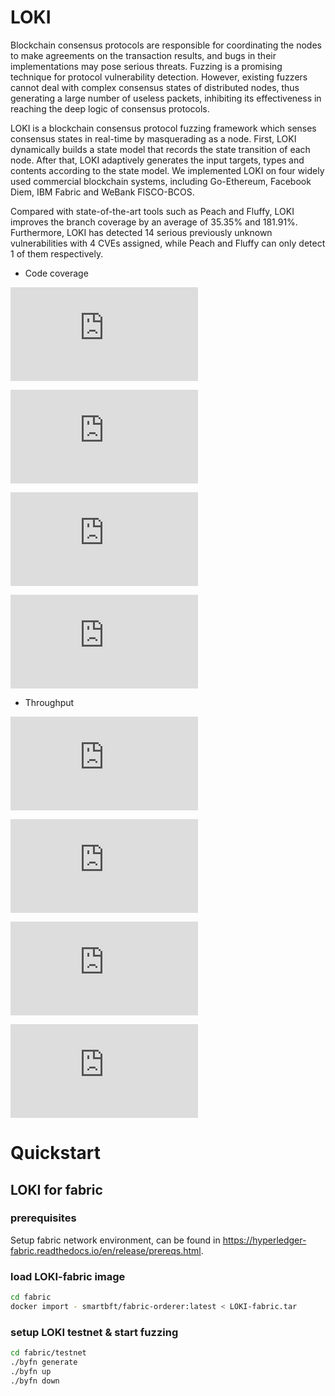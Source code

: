 # LOKI

Blockchain consensus protocols are responsible for coordinating the nodes to make agreements on the transaction results, and bugs in their implementations may pose serious threats. Fuzzing is a promising technique for protocol vulnerability detection. However, existing fuzzers cannot deal with complex consensus states of distributed nodes, thus generating a large number of useless packets, inhibiting its effectiveness in reaching the deep logic of consensus protocols.

LOKI is a blockchain consensus protocol fuzzing framework which senses consensus states in real-time by masquerading as a node. First, LOKI dynamically builds a state model that records the state transition of each node. After that, LOKI adaptively generates the input targets, types and contents according to the state model. We implemented LOKI on four widely used commercial blockchain systems, including Go-Ethereum, Facebook Diem, IBM Fabric and WeBank FISCO-BCOS.

Compared with state-of-the-art tools such as Peach and Fluffy, LOKI improves the branch coverage by an average of 35.35% and 181.91%. Furthermore, LOKI has detected 14 serious previously unknown vulnerabilities with 4 CVEs assigned, while Peach and Fluffy can only detect 1 of them respectively.

* Code coverage

![geth_branch](https://github.com/BlockFuzz/LOKI/files/7681788/geth_branch.pdf)

![diem_branch](https://github.com/BlockFuzz/LOKI/files/7681791/diem_branch.pdf)

![fabric_branch](https://github.com/BlockFuzz/LOKI/files/7681792/fabric_branch.pdf)

![fisco_branch](https://github.com/BlockFuzz/LOKI/files/7681793/fisco_branch.pdf)


* Throughput

![tps_ethereum.pdf](https://github.com/BlockFuzz/LOKI/files/7681797/tps_ethereum.pdf)

![tps_diem.pdf](https://github.com/BlockFuzz/LOKI/files/7681798/tps_diem.pdf)

![tps_fabric.pdf](https://github.com/BlockFuzz/LOKI/files/7681799/tps_fabric.pdf)

![tps_fisco.pdf](https://github.com/BlockFuzz/LOKI/files/7681800/tps_fisco.pdf)




# Quickstart

## LOKI for fabric

### prerequisites
Setup fabric network environment, can be found in https://hyperledger-fabric.readthedocs.io/en/release/prereqs.html.

### load LOKI-fabric image
```bash
cd fabric
docker import - smartbft/fabric-orderer:latest < LOKI-fabric.tar
```

### setup LOKI testnet & start fuzzing

```bash
cd fabric/testnet
./byfn generate
./byfn up
./byfn down
```
